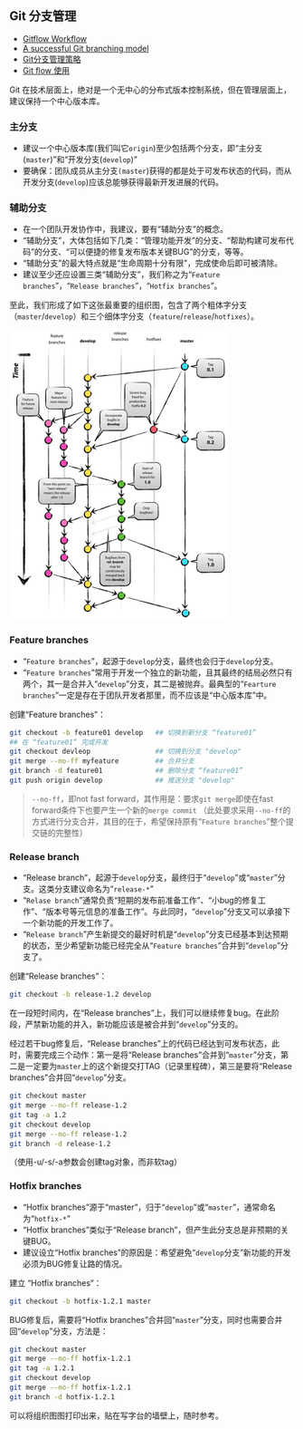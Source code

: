 ## Git 分支管理
* [Gitflow Workflow](https://www.atlassian.com/git/tutorials/comparing-workflows)
* [A successful Git branching model](http://nvie.com/posts/a-successful-git-branching-model/)
* [Git分支管理策略](http://www.ruanyifeng.com/blog/2012/07/git.html)
* [Git flow 使用](https://www.cnblogs.com/lcngu/p/5770288.html)

Git 在技术层面上，绝对是一个无中心的分布式版本控制系统，但在管理层面上，建议保持一个中心版本库。

### 主分支  
* 建议一个中心版本库(我们叫它`origin`)至少包括两个分支，即“主分支(`master`)”和“开发分支(`develop`)”
* 要确保：团队成员从主分支`(master`)获得的都是处于可发布状态的代码，而从开发分支(`develop`)应该总能够获得最新开发进展的代码。

### 辅助分支  
* 在一个团队开发协作中，我建议，要有“辅助分支”的概念。
* “辅助分支”，大体包括如下几类：“管理功能开发”的分支、“帮助构建可发布代码”的分支、“可以便捷的修复发布版本关键BUG”的分支，等等。
* “辅助分支”的最大特点就是“生命周期十分有限”，完成使命后即可被清除。
* 建议至少还应设置三类“辅助分支”，我们称之为“`Feature branches`”，“`Release branches`”，“`Hotfix branches`”。

至此，我们形成了如下这张最重要的组织图，包含了两个粗体字分支（`master`/`develop`）和三个细体字分支（`feature`/`release`/`hotfixes`）。

<img src="img/git-workflow-branch.png" alt="preview" style="zoom: 50%;" />

### Feature branches  

* “`Feature branches`”，起源于`develop`分支，最终也会归于`develop`分支。
* “`Feature branches`”常用于开发一个独立的新功能，且其最终的结局必然只有两个，其一是合并入“`develop`”分支，其二是被抛弃。最典型的“`Fearture branches`”一定是存在于团队开发者那里，而不应该是“中心版本库”中。

创建“Feature branches”：
```bash
git checkout -b feature01 develop   ## 切换到新分支 “feature01”
## 在 “feature01” 完成开发
git checkout devleop                ## 切换到分支 "develop"
git merge --no-ff myfeature         ## 合并分支
git branch -d feature01             ## 删除分支 “feature01”
git push origin develop             ## 推送分支 "develop"
```
>`--no-ff`，即not fast forward，其作用是：要求`git merge`即使在fast forward条件下也要产生一个新的`merge commit`
>（此处要求采用`--no-ff`的方式进行分支合并，其目的在于，希望保持原有“`Feature branches`”整个提交链的完整性）  

### Release branch  
* “Release branch”，起源于`develop`分支，最终归于“`develop`”或“`master`”分支。这类分支建议命名为“`release-*`”
* “`Relase branch`”通常负责“短期的发布前准备工作”、“小bug的修复工作”、“版本号等元信息的准备工作”。与此同时，“`develop`”分支又可以承接下一个新功能的开发工作了。
* “`Release branch`”产生新提交的最好时机是“`develop`”分支已经基本到达预期的状态，至少希望新功能已经完全从“`Feature branches`”合并到“`develop`”分支了。

创建“Release branches”：
```bash
git checkout -b release-1.2 develop
```

在一段短时间内，在“Release branches”上，我们可以继续修复bug。在此阶段，严禁新功能的并入，新功能应该是被合并到“`develop`”分支的。

经过若干bug修复后，“Release branches”上的代码已经达到可发布状态，此时，需要完成三个动作：第一是将“Release branches”合并到“`master`”分支，第二是一定要为`master`上的这个新提交打TAG（记录里程碑），第三是要将“Release branches”合并回“`develop`”分支。
```bash
git checkout master
git merge --no-ff release-1.2
git tag -a 1.2
git checkout develop
git merge --no-ff release-1.2
git branch -d release-1.2
```
（使用-u/-s/-a参数会创建tag对象，而非软tag）  

### Hotfix branches  
* “Hotfix branches”源于“master”，归于“`develop`”或“`master`”，通常命名为“`hotfix-*`”
* “Hotfix branches”类似于“Release branch”，但产生此分支总是非预期的关键BUG。
* 建议设立“Hotfix branches”的原因是：希望避免“`develop`分支”新功能的开发必须为BUG修复让路的情况。

建立 “Hotfix branches”：
```bash
git checkout -b hotfix-1.2.1 master
```

BUG修复后，需要将“Hotfix branches”合并回“`master`”分支，同时也需要合并回“`develop`”分支，方法是：
```bash
git checkout master
git merge --no-ff hotfix-1.2.1
git tag -a 1.2.1
git checkout develop
git merge --no-ff hotfix-1.2.1
git branch -d hotfix-1.2.1
```

可以将组织图图打印出来，贴在写字台的墙壁上，随时参考。